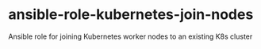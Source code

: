 # ansible-role-kubernetes-join-nodes
Ansible role for joining Kubernetes worker nodes to an existing K8s cluster
